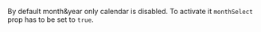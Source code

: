 By default month&year only calendar is disabled. To activate it `monthSelect` prop has to be set to `true`.
